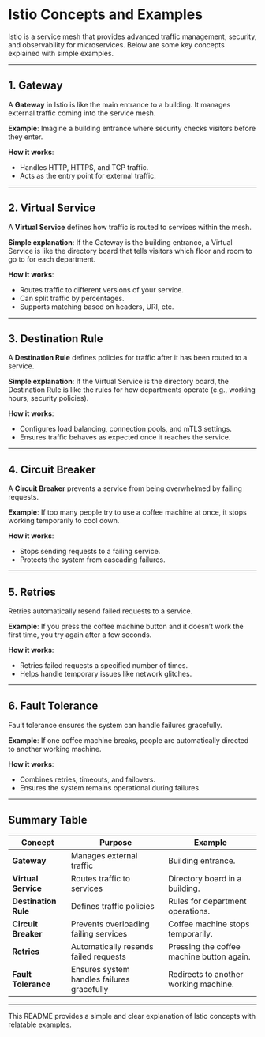 # Istio Concepts and Examples

Istio is a service mesh that provides advanced traffic management, security, and observability for microservices. Below are some key concepts explained with simple examples.

---

## 1. **Gateway**

A **Gateway** in Istio is like the main entrance to a building. It manages external traffic coming into the service mesh.

**Example**: Imagine a building entrance where security checks visitors before they enter.

**How it works**:
- Handles HTTP, HTTPS, and TCP traffic.
- Acts as the entry point for external traffic.

---

## 2. **Virtual Service**

A **Virtual Service** defines how traffic is routed to services within the mesh.

**Simple explanation**: If the Gateway is the building entrance, a Virtual Service is like the directory board that tells visitors which floor and room to go to for each department.

**How it works**:
- Routes traffic to different versions of your service.
- Can split traffic by percentages.
- Supports matching based on headers, URI, etc.

---

## 3. **Destination Rule**

A **Destination Rule** defines policies for traffic after it has been routed to a service.

**Simple explanation**: If the Virtual Service is the directory board, the Destination Rule is like the rules for how departments operate (e.g., working hours, security policies).

**How it works**:
- Configures load balancing, connection pools, and mTLS settings.
- Ensures traffic behaves as expected once it reaches the service.

---

## 4. **Circuit Breaker**

A **Circuit Breaker** prevents a service from being overwhelmed by failing requests.

**Example**: If too many people try to use a coffee machine at once, it stops working temporarily to cool down.

**How it works**:
- Stops sending requests to a failing service.
- Protects the system from cascading failures.

---

## 5. **Retries**

Retries automatically resend failed requests to a service.

**Example**: If you press the coffee machine button and it doesn’t work the first time, you try again after a few seconds.

**How it works**:
- Retries failed requests a specified number of times.
- Helps handle temporary issues like network glitches.

---

## 6. **Fault Tolerance**

Fault tolerance ensures the system can handle failures gracefully.

**Example**: If one coffee machine breaks, people are automatically directed to another working machine.

**How it works**:
- Combines retries, timeouts, and failovers.
- Ensures the system remains operational during failures.

---

## Summary Table

| **Concept**         | **Purpose**                              | **Example**                          |
|----------------------|------------------------------------------|---------------------------------------|
| **Gateway**          | Manages external traffic                | Building entrance.                   |
| **Virtual Service**  | Routes traffic to services              | Directory board in a building.       |
| **Destination Rule** | Defines traffic policies                | Rules for department operations.     |
| **Circuit Breaker**  | Prevents overloading failing services    | Coffee machine stops temporarily.    |
| **Retries**          | Automatically resends failed requests   | Pressing the coffee machine button again. |
| **Fault Tolerance**  | Ensures system handles failures gracefully | Redirects to another working machine.|

---

This README provides a simple and clear explanation of Istio concepts with relatable examples.